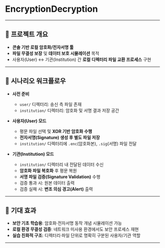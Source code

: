# EncryptionDecryption

***

## 📌 프로젝트 개요
- **콘솔 기반 로컬 암호화/전자서명 툴**  
- **파일 무결성 보장** 및 **데이터 보호 시뮬레이션** 목적  
- 사용자(User) ↔ 기관(Institution) 간 **로컬 디렉터리 파일 교환 프로세스** 구현  

***

## 📌 시나리오 워크플로우
- **사전 준비**
  - `user/` 디렉터리: 송신 측 파일 존재
  - `institution/` 디렉터리: 암호화 및 서명 결과 저장 공간

- **사용자(User) 모드**
  - 평문 파일 선택 및 **XOR 기반 암호화 수행**
  - **전자서명(Signature) 생성 후 별도 파일 저장**
  - `institution/` 디렉터리에 `.enc`(암호화본), `.sig`(서명) 파일 전달

- **기관(Institution) 모드**
  - `institution/` 디렉터리 내 전달된 데이터 수신
  - **암호화 파일 복호화** 후 평문 복원
  - **서명 파일 검증(Signature Validation)** 수행
  - 검증 통과 시: 원본 데이터 출력  
  - 검증 실패 시: **변조 의심 경고(Alert)** 출력  

***

## 📌 기대 효과
- **보안 기초 학습용**: 암호화·전자서명 동작 개념 시뮬레이션 가능  
- **로컬 환경 무결성 검증**: 네트워크 미사용 환경에서도 보안 프로세스 재현  
- **실습 친화적 구조**: 디렉터리·파일 단위로 명확히 구분된 사용자/기관 역할  

***

